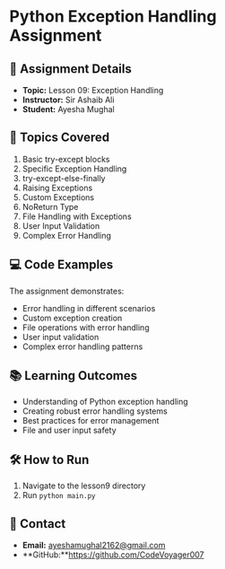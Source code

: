 # Python Exception Handling Assignment

## 📝 Assignment Details
- **Topic:** Lesson 09: Exception Handling
- **Instructor:** Sir Ashaib Ali
- **Student:** Ayesha Mughal

## 🚀 Topics Covered
1. Basic try-except blocks
2. Specific Exception Handling
3. try-except-else-finally
4. Raising Exceptions
5. Custom Exceptions
6. NoReturn Type
7. File Handling with Exceptions
8. User Input Validation
9. Complex Error Handling

## 💻 Code Examples
The assignment demonstrates:
- Error handling in different scenarios
- Custom exception creation
- File operations with error handling
- User input validation
- Complex error handling patterns

## 📚 Learning Outcomes
- Understanding of Python exception handling
- Creating robust error handling systems
- Best practices for error management
- File and user input safety

## 🛠️ How to Run
1. Navigate to the lesson9 directory
2. Run `python main.py`


## 📧 Contact
- **Email:** ayeshamughal2162@gmail.com
- **GitHub:**https://github.com/CodeVoyager007

